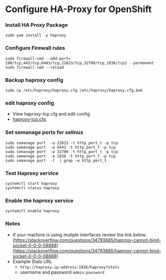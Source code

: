 # Configure HA-Proxy for OpenShift

### Install HA Proxy Package
```
sudo yum install -y haproxy
```


### Configure Firewall rules
```
sudo firewall-cmd --add-port={80/tcp,443/tcp,6443/tcp,22623/tcp,32700/tcp,1936/tcp} --permanent
sudo firewall-cmd --reload
```

### Backup haproxy config
```
sudo cp /etc/haproxy/haproxy.cfg /etc/haproxy/haproxy.cfg.bak
```

### edit haproxy config
* View haproxy-tcp.cfg and edit config
* [haproxy-tcp.cfg](https://raw.githubusercontent.com/tosin2013/openshift-4-deployment-notes/master/haproxy-configuration/haproxy-tcp.cfg)


### Set semanage ports for selinux
```
sudo semanage port  -a 22623 -t http_port_t -p tcp
sudo semanage port  -a 6443 -t http_port_t -p tcp
sudo semanage port  -a 32700 -t http_port_t -p tcp
sudo semanage port  -a 1936 -t http_port_t -p tcp
sudo semanage port  -l  | grep -w http_port_t
```

### Test Haproxy service
```
systemctl start haproxy
systemctl status haproxy
```

### Enable the haproxy service
```
systemctl enable haproxy
```

### Notes
* If your machine is using mutiple interfaces review the link below. 
[https://stackoverflow.com/questions/34793885/haproxy-cannot-bind-socket-0-0-0-08888](https://stackoverflow.com/questions/34793885/haproxy-cannot-bind-socket-0-0-0-08888)
* Example Stats URL 
  *  `http://haproxy-ip-address:1936/haproxy?stats`
  * username and password `admin:password`

